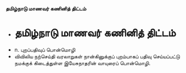 **தமிழ்நாடு மாணவர் கணினித் திட்டம்**
- # தமிழ்நாடு மாணவர் கணினித் திட்டம்
- n. புறப்பதிவுப் பொன்மொழி
- விவிலிய நற்செய்தி வரலாறுகள் நான்கினுக்குப் புறம்பாகப் பதிவு செய்யப்பட்டு நமக்குக் கிடைத்துள்ள இயேசுநாதரின் வாயுரைப் பொன்மொழி.

